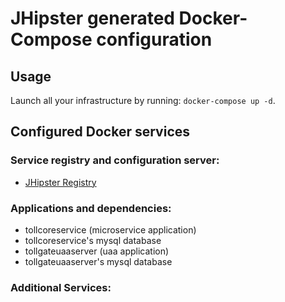 # JHipster generated Docker-Compose configuration

## Usage

Launch all your infrastructure by running: `docker-compose up -d`.

## Configured Docker services

### Service registry and configuration server:

- [JHipster Registry](http://localhost:8761)

### Applications and dependencies:

- tollcoreservice (microservice application)
- tollcoreservice's mysql database
- tollgateuaaserver (uaa application)
- tollgateuaaserver's mysql database

### Additional Services:
